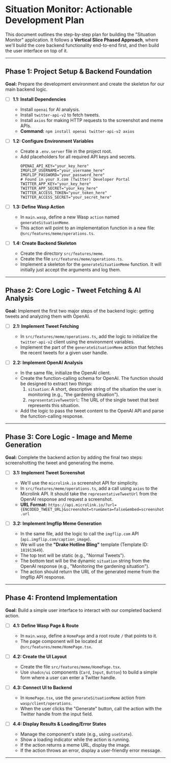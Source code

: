 # Situation Monitor: Actionable Development Plan

This document outlines the step-by-step plan for building the "Situation Monitor" application. It follows a **Vertical Slice Phased Approach**, where we'll build the core backend functionality end-to-end first, and then build the user interface on top of it.

---

## Phase 1: Project Setup & Backend Foundation

**Goal:** Prepare the development environment and create the skeleton for our main backend logic.

- [ ] **1.1: Install Dependencies**
  - Install `openai` for AI analysis.
  - Install `twitter-api-v2` to fetch tweets.
  - Install `axios` for making HTTP requests to the screenshot and meme APIs.
  - **Command:** `npm install openai twitter-api-v2 axios`

- [ ] **1.2: Configure Environment Variables**
  - Create a `.env.server` file in the project root.
  - Add placeholders for all required API keys and secrets.
    ```env
    OPENAI_API_KEY="your_key_here"
    IMGFLIP_USERNAME="your_username_here"
    IMGFLIP_PASSWORD="your_password_here"
    # Found in your X.com (Twitter) Developer Portal
    TWITTER_APP_KEY="your_key_here"
    TWITTER_APP_SECRET="your_key_here"
    TWITTER_ACCESS_TOKEN="your_token_here"
    TWITTER_ACCESS_SECRET="your_secret_here"
    ```

- [ ] **1.3: Define Wasp Action**
  - In `main.wasp`, define a new Wasp `action` named `generateSituationMeme`.
  - This action will point to an implementation function in a new file: `@src/features/meme/operations.ts`.

- [ ] **1.4: Create Backend Skeleton**
  - Create the directory `src/features/meme`.
  - Create the file `src/features/meme/operations.ts`.
  - Implement a skeleton for the `generateSituationMeme` function. It will initially just accept the arguments and log them.

---

## Phase 2: Core Logic - Tweet Fetching & AI Analysis

**Goal:** Implement the first two major steps of the backend logic: getting tweets and analyzing them with OpenAI.

- [ ] **2.1: Implement Tweet Fetching**
  - In `src/features/meme/operations.ts`, add the logic to initialize the `twitter-api-v2` client using the environment variables.
  - Implement the part of the `generateSituationMeme` action that fetches the recent tweets for a given user handle.

- [ ] **2.2: Implement OpenAI Analysis**
  - In the same file, initialize the OpenAI client.
  - Create the function-calling schema for OpenAI. The function should be designed to extract two things:
    1. `situation`: A short, descriptive string of the situation the user is monitoring (e.g., "the gardening situation").
    2. `representativeTweetUrl`: The URL of the single tweet that best represents this situation.
  - Add the logic to pass the tweet content to the OpenAI API and parse the function-calling response.

---

## Phase 3: Core Logic - Image and Meme Generation

**Goal:** Complete the backend action by adding the final two steps: screenshotting the tweet and generating the meme.

- [ ] **3.1: Implement Tweet Screenshot**
  - We'll use the `microlink.io` screenshot API for simplicity.
  - In `src/features/meme/operations.ts`, add a call using `axios` to the Microlink API. It should take the `representativeTweetUrl` from the OpenAI response and request a screenshot.
  - **URL Format:** `https://api.microlink.io/?url={ENCODED_TWEET_URL}&screenshot=true&meta=false&embed=screenshot.url`

- [ ] **3.2: Implement Imgflip Meme Generation**
  - In the same file, add the logic to call the `imgflip.com` API (`api.imgflip.com/caption_image`).
  - We will use the **"Drake Hotline Bling"** template (Template ID: `181913649`).
  - The top text will be static (e.g., "Normal Tweets").
  - The bottom text will be the dynamic `situation` string from the OpenAI response (e.g., "Monitoring the gardening situation").
  - The action should return the URL of the generated meme from the Imgflip API response.

---

## Phase 4: Frontend Implementation

**Goal:** Build a simple user interface to interact with our completed backend action.

- [ ] **4.1: Define Wasp Page & Route**
  - In `main.wasp`, define a `HomePage` and a root route `/` that points to it.
  - The page component will be located at `@src/features/meme/HomePage.tsx`.

- [ ] **4.2: Create the UI Layout**
  - Create the file `src/features/meme/HomePage.tsx`.
  - Use `shadcn/ui` components (`Card`, `Input`, `Button`) to build a simple form where a user can enter a Twitter handle.

- [ ] **4.3: Connect UI to Backend**
  - In `HomePage.tsx`, use the `generateSituationMeme` action from `wasp/client/operations`.
  - When the user clicks the "Generate" button, call the action with the Twitter handle from the input field.

- [ ] **4.4: Display Results & Loading/Error States**
  - Manage the component's state (e.g., using `useState`).
  - Show a loading indicator while the action is running.
  - If the action returns a meme URL, display the image.
  - If the action throws an error, display a user-friendly error message.

--- 